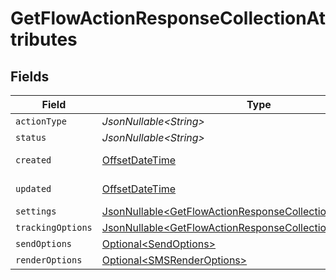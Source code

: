 # GetFlowActionResponseCollectionAttributes


## Fields

| Field                                                                                                                                      | Type                                                                                                                                       | Required                                                                                                                                   | Description                                                                                                                                | Example                                                                                                                                    |
| ------------------------------------------------------------------------------------------------------------------------------------------ | ------------------------------------------------------------------------------------------------------------------------------------------ | ------------------------------------------------------------------------------------------------------------------------------------------ | ------------------------------------------------------------------------------------------------------------------------------------------ | ------------------------------------------------------------------------------------------------------------------------------------------ |
| `actionType`                                                                                                                               | *JsonNullable\<String>*                                                                                                                    | :heavy_minus_sign:                                                                                                                         | N/A                                                                                                                                        |                                                                                                                                            |
| `status`                                                                                                                                   | *JsonNullable\<String>*                                                                                                                    | :heavy_minus_sign:                                                                                                                         | N/A                                                                                                                                        |                                                                                                                                            |
| `created`                                                                                                                                  | [OffsetDateTime](https://docs.oracle.com/javase/8/docs/api/java/time/OffsetDateTime.html)                                                  | :heavy_minus_sign:                                                                                                                         | N/A                                                                                                                                        | 2022-11-08T00:00:00+00:00                                                                                                                  |
| `updated`                                                                                                                                  | [OffsetDateTime](https://docs.oracle.com/javase/8/docs/api/java/time/OffsetDateTime.html)                                                  | :heavy_minus_sign:                                                                                                                         | N/A                                                                                                                                        | 2022-11-08T00:00:00+00:00                                                                                                                  |
| `settings`                                                                                                                                 | [JsonNullable\<GetFlowActionResponseCollectionSettings>](../../models/components/GetFlowActionResponseCollectionSettings.md)               | :heavy_minus_sign:                                                                                                                         | N/A                                                                                                                                        |                                                                                                                                            |
| `trackingOptions`                                                                                                                          | [JsonNullable\<GetFlowActionResponseCollectionTrackingOptions>](../../models/components/GetFlowActionResponseCollectionTrackingOptions.md) | :heavy_minus_sign:                                                                                                                         | N/A                                                                                                                                        |                                                                                                                                            |
| `sendOptions`                                                                                                                              | [Optional\<SendOptions>](../../models/components/SendOptions.md)                                                                           | :heavy_minus_sign:                                                                                                                         | N/A                                                                                                                                        |                                                                                                                                            |
| `renderOptions`                                                                                                                            | [Optional\<SMSRenderOptions>](../../models/components/SMSRenderOptions.md)                                                                 | :heavy_minus_sign:                                                                                                                         | N/A                                                                                                                                        |                                                                                                                                            |